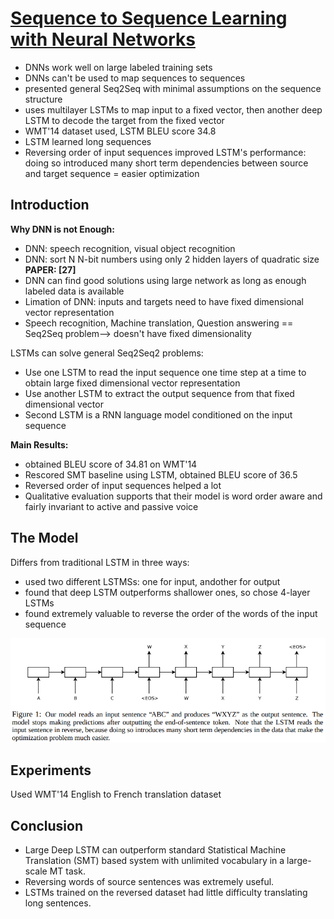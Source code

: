 # [Sequence to Sequence Learning with Neural Networks](https://arxiv.org/pdf/1409.3215.pdf)

- DNNs work well on large labeled training sets
- DNNs can't be used to map sequences to sequences
- presented general Seq2Seq with minimal assumptions on the sequence structure
- uses multilayer LSTMs to map input to a fixed vector, then another deep LSTM to decode the target from the fixed vector
- WMT'14 dataset used, LSTM BLEU score 34.8
- LSTM learned long sequences
- Reversing order of input sequences improved LSTM's performance: doing so introduced many short term dependencies between source and target sequence = easier optimization

## Introduction
**Why DNN is not Enough:**
- DNN: speech recognition, visual object recognition
- DNN: sort N N-bit numbers using only 2 hidden layers of quadratic size **PAPER: [27]**
- DNN can find good solutions using large network as long as enough labeled data is available
- Limation of DNN: inputs and targets need to have fixed dimensional vector representation
- Speech recognition, Machine translation, Question answering == Seq2Seq problem--> doesn't have fixed dimensionality

LSTMs can solve general Seq2Seq2 problems:
- Use one LSTM to read the input sequence one time step at a time to obtain large fixed dimensional vector representation
- Use another LSTM to extract the output sequence from that fixed dimensional vector
- Second LSTM is a RNN language model conditioned on the input sequence

**Main Results:**
- obtained BLEU score of 34.81 on WMT'14
- Rescored SMT baseline using LSTM, obtained BLEU score of 36.5
- Reversed order of input sequences helped a lot
- Qualitative evaluation supports that their model is word order aware and fairly invariant to active and passive voice

## The Model
Differs from traditional LSTM in three ways:
- used two different LSTMSs: one for input, andother for output
- found that deep LSTM outperforms shallower ones, so chose 4-layer LSTMs
- found extremely valuable to reverse the order of the words of the input sequence

![Model](images/Seq2Seq_Ilya_fig_1.png "Seq2Seq with LSTMS")

## Experiments

Used WMT'14 English to French translation dataset


## Conclusion
- Large Deep LSTM can outperform standard Statistical Machine Translation (SMT) based system with unlimited vocabulary in a large-scale MT task.
- Reversing words of source sentences was extremely useful.
- LSTMs trained on the reversed dataset had little difficulty translating long sentences.